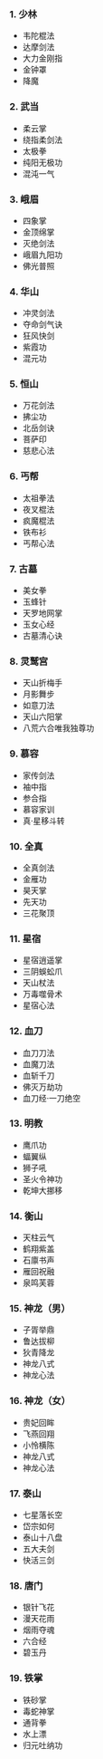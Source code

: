 ### 1. 少林
- 韦陀棍法
- 达摩剑法
- 大力金刚指
- 金钟罩
- 降魔

### 2. 武当
- 柔云掌
- 绕指柔剑法
- 太极拳
- 纯阳无极功
- 混沌一气

### 3. 峨眉
- 四象掌
- 金顶绵掌
- 灭绝剑法
- 峨眉九阳功
- 佛光普照

### 4. 华山
- 冲灵剑法
- 夺命剑气诀
- 狂风快剑
- 紫霞功
- 混元功

### 5. 恒山
- 万花剑法
- 拂尘功
- 北岳剑诀
- 菩萨印
- 慈悲心法

### 6. 丐帮
- 太祖拳法
- 夜叉棍法
- 疯魔棍法
- 铁布衫
- 丐帮心法

### 7. 古墓
- 美女拳
- 玉蜂针
- 天罗地网掌
- 玉女心经
- 古墓清心诀

### 8. 灵鹫宫
- 天山折梅手
- 月影舞步
- 如意刀法
- 天山六阳掌
- 八荒六合唯我独尊功

### 9. 慕容
- 家传剑法
- 袖中指
- 参合指
- 慕容家训
- 真·星移斗转

### 10. 全真
- 全真剑法
- 金雁功
- 昊天掌
- 先天功
- 三花聚顶

### 11. 星宿
- 星宿逍遥掌
- 三阴蜈蚣爪
- 天山杖法
- 万毒噬骨术
- 星宿心法

### 12. 血刀
- 血刀刀法
- 血魔刀法
- 血斩千刀
- 佛灭万劫功
- 血刀经·一刀绝空

### 13. 明教
- 鹰爪功
- 蝠翼纵
- 狮子吼
- 圣火令神功
- 乾坤大挪移

### 14. 衡山
- 天柱云气
- 鹤翔紫盖
- 石廪书声
- 雁回祝融
- 泉鸣芙蓉

### 15. 神龙（男）
- 子胥举鼎
- 鲁达拔柳
- 狄青降龙
- 神龙八式
- 神龙心法

### 16. 神龙（女）
- 贵妃回眸
- 飞燕回翔
- 小怜横陈
- 神龙八式
- 神龙心法

### 17. 泰山
- 七星落长空
- 岱宗如何
- 泰山十八盘
- 五大夫剑
- 快活三剑

### 18. 唐门
- 银针飞花
- 漫天花雨
- 烟雨夺魂
- 六合经
- 碧玉丹

### 19. 铁掌
- 铁砂掌
- 毒蛇神掌
- 通背拳
- 水上漂
- 归元吐纳功